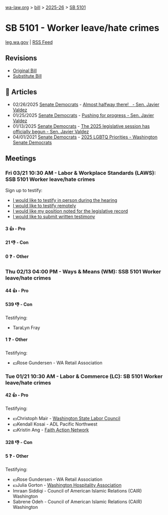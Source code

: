 [wa-law.org](/) > [bill](/bill/) > [2025-26](/bill/2025-26/) > [SB 5101](/bill/2025-26/sb/5101/)

# SB 5101 - Worker leave/hate crimes
[leg.wa.gov](https://app.leg.wa.gov/billsummary?BillNumber=5101&Year=2025&Initiative=false) | [RSS Feed](./rss.xml)

## Revisions
* [Original Bill](1/)
* [Substitute Bill](S/)

## 📰 Articles
* 02/26/2025 [Senate Democrats](/org/senate_democrats/) - [Almost halfway there!   - Sen. Javier Valdez](https://senatedemocrats.wa.gov/valdez/2025/02/26/almost-halfway-there/#:~:text=SB%205101)
* 01/25/2025 [Senate Democrats](/org/senate_democrats/) - [Pushing for progress - Sen. Javier Valdez](https://senatedemocrats.wa.gov/valdez/2025/01/24/pushing-for-progress/#:~:text=SB%205101)
* 01/13/2025 [Senate Democrats](/org/senate_democrats/) - [The 2025 legislative session has officially begun - Sen. Javier Valdez](https://senatedemocrats.wa.gov/valdez/2025/01/13/the-2025-legislative-session-has-officially-begun/#:~:text=SB%205101)
* 04/01/2021 [Senate Democrats](/org/senate_democrats/) - [2025 LGBTQ Priorities - Washington Senate Democrats](https://senatedemocrats.wa.gov/lgbtq2025priorities/#:~:text=Senate%20Bill%205101)

## Meetings
### Fri 03/21 10:30 AM - Labor & Workplace Standards (LAWS): SSB 5101 Worker leave/hate crimes
Sign up to testify:
* [I would like to testify in person during the hearing](https://app.leg.wa.gov/csi/Testifier/Add?chamber=House&mId=33099&aId=165803&caId=26522&tId=1)
* [I would like to testify remotely](https://app.leg.wa.gov/csi/Testifier/Add?chamber=House&mId=33099&aId=165803&caId=26522&tId=2)
* [I would like my position noted for the legislative record](https://app.leg.wa.gov/csi/Testifier/Add?chamber=House&mId=33099&aId=165803&caId=26522&tId=3)
* [I would like to submit written testimony](https://app.leg.wa.gov/csi/Testifier/Add?chamber=House&mId=33099&aId=165803&caId=26522&tId=4)

#### 3 👍 - Pro

#### 21 👎 - Con

#### 0 ❓ - Other

### Thu 02/13 04:00 PM - Ways & Means (WM): SSB 5101 Worker leave/hate crimes
#### 44 👍 - Pro

#### 539 👎 - Con
Testifying:
* TaraLyn Fray

#### 1 ❓ - Other
Testifying:
* 💵Rose Gundersen - WA Retail Association

### Tue 01/21 10:30 AM - Labor & Commerce (LC): SB 5101 Worker leave/hate crimes
#### 42 👍 - Pro
Testifying:
* 💵Christoph Mair - [Washington State Labor Council](/org/washington_state_labor_council/)
* 💵Kendall Kosai - ADL Pacific Northwest
* 💵Kristin Ang - [Faith Action Network](/org/faith_action_network/)

#### 328 👎 - Con

#### 5 ❓ - Other
Testifying:
* 💵Rose Gundersen - WA Retail Association
* 💵Julia Gorton - [Washington Hospitality Association](/org/washington_hospitality_association/)
* Imraan Siddiqi - Council of American Islamic Relations (CAIR) Washington
* Sabrene Odeh - Council of American Islamic Relations (CAIR) Washington
